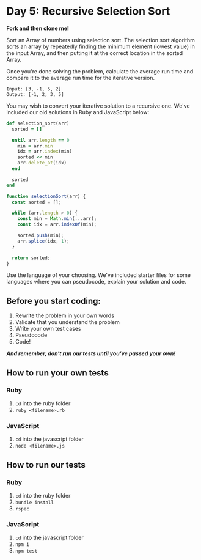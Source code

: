 # Day 5: Recursive Selection Sort

**Fork and then clone me!**

Sort an Array of numbers using selection sort. The selection sort algorithm sorts an array by repeatedly finding the minimum element (lowest value) in the input Array, and then putting it at the correct location in the sorted Array.

Once you're done solving the problem, calculate the average run time and compare it to the average run time for the iterative version.

```
Input: [3, -1, 5, 2]
Output: [-1, 2, 3, 5]
```

You may wish to convert your iterative solution to a recursive one. We've included our old solutions in Ruby and JavaScript below:

```ruby
def selection_sort(arr)
  sorted = []

  until arr.length == 0
    min = arr.min
    idx = arr.index(min)
    sorted << min
    arr.delete_at(idx)
  end

  sorted
end
```

```javascript
function selectionSort(arr) {
  const sorted = [];

  while (arr.length > 0) {
    const min = Math.min(...arr);
    const idx = arr.indexOf(min);

    sorted.push(min);
    arr.splice(idx, 1);
  }

  return sorted;
}
```

Use the language of your choosing. We've included starter files for some languages where you can pseudocode, explain your solution and code.

## Before you start coding:

1. Rewrite the problem in your own words
2. Validate that you understand the problem
3. Write your own test cases
4. Pseudocode
5. Code!

**_And remember, don't run our tests until you've passed your own!_**

## How to run your own tests

### Ruby

1. `cd` into the ruby folder
2. `ruby <filename>.rb`

### JavaScript

1. `cd` into the javascript folder
2. `node <filename>.js`

## How to run our tests

### Ruby

1. `cd` into the ruby folder
2. `bundle install`
3. `rspec`

### JavaScript

1. `cd` into the javascript folder
2. `npm i`
3. `npm test`
